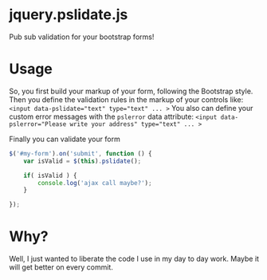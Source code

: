 jquery.pslidate.js
=====

Pub sub validation for your bootstrap forms!

Usage
=====

So, you first build your markup of your form, following the Bootstrap style.
Then you define the validation rules in the markup of your controls like: `<input data-pslidate="text" type="text" ... >`
You also can define your custom error messages with the `pslerror` data attribute: `<input data-pslerror="Please write your address" type="text" ... >`

Finally you can validate your form

```JavaScript
$('#my-form').on('submit', function () {
    var isValid = $(this).pslidate();

    if( isValid ) {
        console.log('ajax call maybe?');
    }

});
```

Why?
====

Well, I just wanted to liberate the code I use in my day to day work.
Maybe it will get better on every commit.
